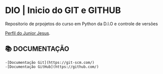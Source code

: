 
# DIO | Inicio do GIT e GITHUB

Repositorio de prpojetos do curso em Python da D.I.O e controle de versões

[Perfil do Junior Jesus](https://github.com/JuniorJesusDev).

## 📚 DOCUMENTAÇÃO

    -[Documentação Git](https://git-scm.com/)
    -[Documentação GitHub](https://github.com/)


